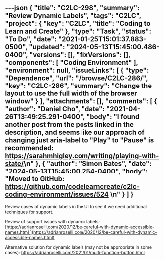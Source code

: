 ---json
{
  "title": "C2LC-298",
  "summary": "Review Dynamic Labels",
  "tags": "C2LC",
  "project": {
    "key": "C2LC",
    "title": "Coding to Learn and Create"
  },
  "type": "Task",
  "status": "To Do",
  "date": "2021-01-25T15:01:37.883-0500",
  "updated": "2024-05-13T15:45:00.486-0400",
  "versions": [],
  "fixVersions": [],
  "components": [
    "Coding Environment"
  ],
  "environment": null,
  "issueLinks": [
    {
      "type": "Dependence",
      "url": "/browse/C2LC-286/",
      "key": "C2LC-286",
      "summary": "Change the layout to use the full width of the browser window"
    }
  ],
  "attachments": [],
  "comments": [
    {
      "author": "Daniel Cho",
      "date": "2021-04-26T13:49:25.291-0400",
      "body": "I found another post from the posts linked in the description, and seems like our approach of changing just aria-label to \"Play\" to \"Pause\" is recommended: <https://sarahmhigley.com/writing/playing-with-state/>\n"
    },
    {
      "author": "Simon Bates",
      "date": "2024-05-13T15:45:00.254-0400",
      "body": "Moved to GitHub: <https://github.com/codelearncreate/c2lc-coding-environment/issues/524>&#x20;\n"
    }
  ]
}
---
Review cases of dynamic labels in the UI to see if we need additional techniques for support.

Review of support issues with dynamic labels: [https://adrianroselli.com/2020/12/be-careful-with-dynamic-accessible-names.html ](https://adrianroselli.com/2020/12/be-careful-with-dynamic-accessible-names.html)

Alternative solution for dynamic labels (may not be appropriate in some cases): <https://adrianroselli.com/2021/01/multi-function-button.html>

 

        
